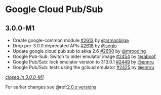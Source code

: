# Google Cloud Pub/Sub

## 3.0.0-M1

- Create google-common module [#2613](https://github.com/akka/alpakka/issues/2613) by [@armanbilge](https://github.com/armanbilge)
- Drop pre-3.0.0 deprecated APIs [#2618](https://github.com/akka/alpakka/issues/2618) by [@seglo](https://github.com/seglo)
- Update google cloud pub sub to akka 2.6 [#2600](https://github.com/akka/alpakka/issues/2600) by [@mrooding](https://github.com/mrooding)
- Google Pub-Sub: Switch to older emulator image [#2454](https://github.com/akka/alpakka/issues/2454) by [@raboof](https://github.com/raboof)
- Google Pub/Sub: lock emulator version to 313.0.1 [#2449](https://github.com/akka/alpakka/issues/2449) by [@ennru](https://github.com/ennru)
- Google Pub/Sub: tests using the gcloud emulator  [#2425](https://github.com/akka/alpakka/issues/2425) by [@ennru](https://github.com/ennru)

[*closed in 3.0.0-M1*](https://github.com/akka/alpakka/issues?q=is%3Aclosed+milestone%3A3.0.0-M1+label%3Ap%3Agoogle-cloud-pub-sub)

For earlier changes see @ref:[2.0.x versions](../2.0.x/google-cloud-pub-sub.md)
